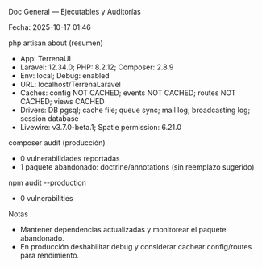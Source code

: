 Doc General — Ejecutables y Auditorías

Fecha: 2025-10-17 01:46

php artisan about (resumen)
- App: TerrenaUI
- Laravel: 12.34.0; PHP: 8.2.12; Composer: 2.8.9
- Env: local; Debug: enabled
- URL: localhost/TerrenaLaravel
- Caches: config NOT CACHED; events NOT CACHED; routes NOT CACHED; views CACHED
- Drivers: DB pgsql; cache file; queue sync; mail log; broadcasting log; session database
- Livewire: v3.7.0-beta.1; Spatie permission: 6.21.0

composer audit (producción)
- 0 vulnerabilidades reportadas
- 1 paquete abandonado: doctrine/annotations (sin reemplazo sugerido)

npm audit --production
- 0 vulnerabilities

Notas
- Mantener dependencias actualizadas y monitorear el paquete abandonado.
- En producción deshabilitar debug y considerar cachear config/routes para rendimiento.

